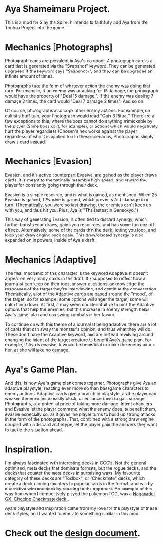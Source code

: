 # Aya Shameimaru Project.
This is a mod for Slay the Spire. It intends to faithfully add Aya from the Touhou Project into the game.

# Mechanics [Photographs]

Photograph cards are prevalent in Aya's cardpool. A photograph card is a card that is generated via the "Snapshot" keyword. They can be generated upgraded if the keyword says "Snapshot+", and they can be upgraded an infinite amount of times.

Photographs take the form of whatever action the enemy was doing that turn. For example, if an enemy was attacking for 15 damage, the photograph would have the property of "Deal 15 damage.". If the enemy was dealing 7 damage 2 times, the card would "Deal 7 damage 2 times". And so on.

Of course, photographs also copy other enemy actions. For example, on cultist's buff turn, your Photograph would read "Gain 3 Ritual." There are a few exceptions to this, where the boss cannot do anything mimickable by the player (Slime boss split, for example), or actions which would negatively hurt the player regardless (Chosen's hex works against the player regardless of who it is applied to.) In these scenarios, Photographs simply draw a card instead.

# Mechanics [Evasion]

Evasion, and it's active counterpart Evasive, are gained as the player draws cards. It is meant to thematically resemble high speed, and reward the player for constantly going through their deck.

Evasion is a simple resource, and is what is gained, as mentioned. When 25 Evasion is gained, 1 Evasive is gained, which prevents ALL damage that turn. (Thematically, you were so fast drawing, the enemies can't keep up with you, and thus hit you. Plus, Aya is "The fastest in Gensokyo.")

This way of generating Evasion, is often tied to discard synergy, which further boosts your draws, gains you resources, and has some fun one off effects. Alternatively, some of the cards thin the deck, letting you loop, and loop your draw engine back again. This draw/discard synergy is also expanded on in powers, inside of Aya's draft.

# Mechanics [Adaptive]

The final mechanic of this character is the keyword Adaptive. It doesn't appear on very many cards in the draft. It's supposed to reflect how a journalist can keep on their toes, answer questions, acknowledge the responses of the target they're interviewing, and continue the conversation. Thematically, a lot of the Adaptive cards are based around the "mood", of the target, so for example, some options will anger the target, some will calm them down.
At first, it may seem counterintuitive to pick the Adaptive options that help the enemies, but this increase in enemy strength helps Aya's game-plan and can swing combats in her favour.

To continue on with this theme of a journalist being adaptive, there are a lot of cards that can sway the monster's opinion, and thus what they will do. These don't have the Adaptive keyword, and are instead revolving around changing the intent of the target creature to benefit Aya's game plan. For example, if Aya is evasive, it would be beneficial to make the enemy attack her, as she will take no damage.

# Aya's Game Plan.

And this, is how Aya's game plan comes together. Photographs give Aya an adaptive playstyle, reacting even more so than basegame characters to enemy actions.
Adaptive cards give a branch in playstyle, as the player can weaken the enemies to easily block, or enhance them to gain stronger Photographs, at a potential price of taking more damage.
Intent changers and Evasive let the player command what the enemy does, to benefit them, evasive especially so, as it gives the player turns to build up strong attacks in the form of the photographs.
That, combined with a strong draw engine coupled with a discard archetype, let the player gain the answers they want to tackle the situation ahead.

# Inspiration.

I'm always fascinated with interesting decks in CCG's. Not the general optimized, meta decks that dominate formats, but the rogue decks, and the decks that counter the meta decks in surprising ways.
My favourite category of these decks are "Toolbox", or "Checkmate" decks, which create a deck running counters to popular cards in the format, and win by alternative winconditions by reacting to the opponent.
An example of this was from when I competitvely played the pokemon TCG, was a [Naganadel GX, Cinccino Checkmate deck.][cinc]. 

Aya's playstyle and inspiration came from my love for the playstyle of these deck styles, and I wanted to emulate something similar in this mod.

# Check out the [design document][doc].

[cinc]: https://limitlesstcg.com/decks/?list=3835
[doc]: https://docs.google.com/spreadsheets/d/1VY3LyJdfLndkjRdzCCSlDByOHns7W96TRYzdDJk8C6Q/edit#gid=1231978568
